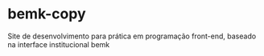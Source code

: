 # bemk-copy
 Site de desenvolvimento para prática em programação front-end, baseado na interface institucional bemk
